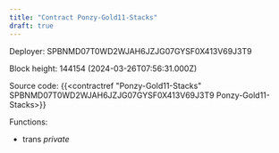 ```yaml
---
title: "Contract Ponzy-Gold11-Stacks"
draft: true
---
```

Deployer: SPBNMD07T0WD2WJAH6JZJG07GYSF0X413V69J3T9


 



Block height: 144154 (2024-03-26T07:56:31.000Z)

Source code: {{<contractref "Ponzy-Gold11-Stacks" SPBNMD07T0WD2WJAH6JZJG07GYSF0X413V69J3T9 Ponzy-Gold11-Stacks>}}

Functions:

* trans _private_
